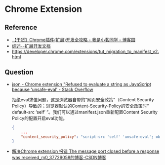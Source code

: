# Chrome Extension

## Reference

- [【干货】Chrome插件(扩展)开发全攻略 - 我是小茗同学 - 博客园](https://www.cnblogs.com/liuxianan/p/chrome-plugin-develop.html)
- [综述--扩展开发文档](http://open.chrome.360.cn/extension_dev/overview.html)
- https://developer.chrome.com/extensions/tut_migration_to_manifest_v2.html

## Question

- [json - Chrome extension "Refused to evaluate a string as JavaScript because 'unsafe-eval' - Stack Overflow](https://stackoverflow.com/questions/24798669/chrome-extension-refused-to-evaluate-a-string-as-javascript-because-unsafe-eva)

  拒绝eval求值问题，这是浏览器自带的"网页安全政策"（Content Security Policy）导致的；浏览器默认的Content-Security-Policy的安全政策时“ default-src ‘self’ ”。我们可以通过manifest.json重新配置Content Security Policy的配置开启eval功能。

  ```json
  {
      ...
      "content_security_policy": "script-src 'self' 'unsafe-eval'; object-src 'self'"
  }
  ```

- [解决Chrome extension 报错 The message port closed before a response was received_m0_37729058的博客-CSDN博客](https://blog.csdn.net/m0_37729058/article/details/89186257)

